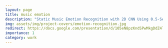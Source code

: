 ```yaml
---
layout: page
title: music emotion
description: "Static Music Emotion Recognition with 2D CNN Using 0.5-Second Segments in PyTorch"
img: assets/img/project-covers/emotion-recognition.jpg
redirect: https://docs.google.com/presentation/d/105eN8pzKndSPwMkgDdZ4lEA8jjZHf-rMxOv1UvWhxVI/edit#slide=id.gc6f90357f_0_0
importance: 1
category: work
---
```

